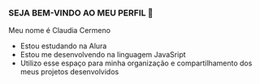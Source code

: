 ### SEJA BEM-VINDO AO MEU PERFIL 🖤

Meu nome é Claudia Cermeno

- Estou estudando na Alura
- Estou me desenvolvendo na linguagem JavaSript
- Utilizo esse espaço para minha organização e compartilhamento dos meus projetos desenvolvidos
